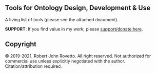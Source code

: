 ## Tools for Ontology Design, Development & Use

A living list of tools (please see the attached document).

**SUPPORT**: If you find value in my work, please [support/donate here](https://gogetfunding.com/knowledge-organization-services-ontology-terminology-metadata-concept-analysis/).

## Copyright
© 2019-2021, Robert John Rovetto. All right reserved.
Not authorized for commercial use unless explicitly negotiated with the author. Citation/attribution required.
